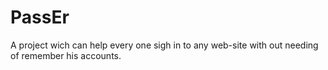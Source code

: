 # PassEr
A project wich can help every one sigh in to any web-site with out needing of remember his accounts. 
